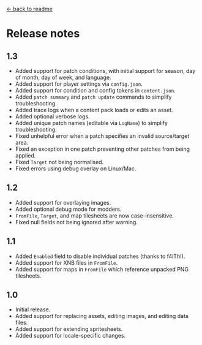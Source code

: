 [← back to readme](README.md)

# Release notes
## 1.3
* Added support for patch conditions, with initial support for season, day of month, day of week, and language.
* Added support for player settings via `config.json`.
* Added support for condition and config tokens in `content.json`.
* Added `patch summary` and `patch update` commands to simplify troubleshooting.
* Added trace logs when a content pack loads or edits an asset.
* Added optional verbose logs.
* Added unique patch names (editable via `LogName`) to simplify troubleshooting.
* Fixed unhelpful error when a patch specifies an invalid source/target area.
* Fixed an exception in one patch preventing other patches from being applied.
* Fixed `Target` not being normalised.
* Fixed errors using debug overlay on Linux/Mac.

## 1.2
* Added support for overlaying images.
* Added optional debug mode for modders.
* `FromFile`, `Target`, and map tilesheets are now case-insensitive.
* Fixed null fields not being ignored after warning.

## 1.1
* Added `Enabled` field to disable individual patches (thanks to f4iTh!).
* Added support for XNB files in `FromFile`.
* Added support for maps in `FromFile` which reference unpacked PNG tilesheets.

## 1.0
* Initial release.
* Added support for replacing assets, editing images, and editing data files.
* Added support for extending spritesheets.
* Added support for locale-specific changes.
